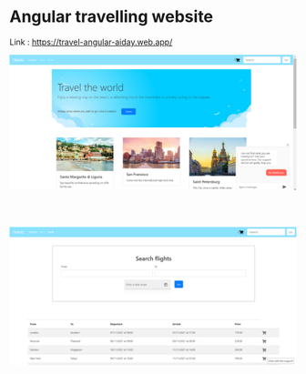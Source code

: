 # Angular travelling website

Link : https://travel-angular-aiday.web.app/

![alt text](https://github.com/aiday-mar/Angular-travel-app/blob/master/Angular_Picture_1.PNG?raw=true)

<br/><br/>

![alt text](https://github.com/aiday-mar/Angular-travel-app/blob/master/Angular_Picture_2.PNG?raw=true)

